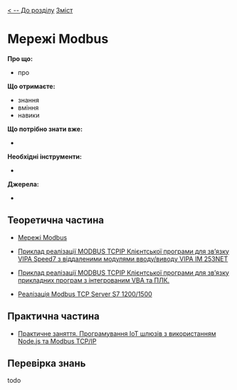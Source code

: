 [< -- До розділу](../README.md)         [Зміст](../../contents.md)

# Мережі Modbus

**Про що:**

- про 

**Що отримаєте:**

- знання 
- вміння 
- навики 

**Що потрібно знати вже:**

- 

**Необхідні інструменти:**

- 

**Джерела:** 

- 

## Теоретична частина

- [Мережі Modbus](teor.md)

- [Приклад реалізації MODBUS TCPIP Клієнтської програми для зв’язку VIPA Speed7 з віддаленими модулями вводу/виводу VIPA IM 253NET](exmplvipambt.md)
- [Приклад реалізації MODBUS TCPIP Клієнтської програми для зв’язку прикладних програм з інтегрованим VBA та ПЛК.](exmplmbtvba.md)
- [Реалізація Modbus TCP Server S7 1200/1500](mbservers71200.md)

## Практична частина

- [Практичне заняття. Програмування IoT шлюзів з використанням Node.js та Modbus TCP/IP](labiot.md)

## Перевірка знань

todo